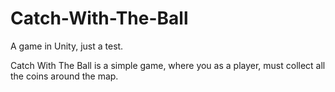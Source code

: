 # Catch-With-The-Ball
A game in Unity, just a test.

Catch With The Ball is a simple game, where you as a player, must collect all the coins around the map.
